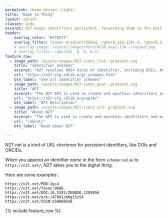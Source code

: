 ```yaml
---
permalink: /home-design--light/
title: "Name to Thing"
layout: splash
classes: wide
excerpt: N2T keeps identifiers persistent, forwarding them to the best known web addresses.
header:
    overlay_color: "#77827f"
    overlay_filter: linear-gradient(55deg, rgba(0,119,139) 0, rgba(0,119,139) 0.33, rgba(0,163,173) 1.0)
    # overlay_image: /assets/images/hero/UCSD_day2-150--cropped.png
    # overlay_filter: rgba(255, 0, 0, 0.5)
feature_row:
  - image_path: /assets/images/N2T-icons_list--gradient.svg
    title: "Identifier Schemes"
    excerpt: "N2T resolves 900+ kinds of identifier, including DOIs, ARKs, and ORCIDs."
    url: "https://n2t-stg.cdlib.org/_schemes.html"
    btn_label: "See all identifier schemes"
  - image_path: /assets/images/N2T-icons_gear--gradient.svg
    title: "API"
    excerpt: "The N2T API is used to create and maintain identifiers and metadata."
    url: "https://n2t-stg.cdlib.org/api#/"
    btn_label: "API Description"
  - image_path: /assets/images/N2T-icons_uc3--gradient.svg
    title: "About N2T"
    excerpt: "The API is used to create and maintain identifiers and metadata. "
    url: "/about/"
    btn_label: "Read about N2T"
    
---
```


N2T.net is a kind of URL shortener for persistent identifiers, like DOIs and ORCIDs. 

When you append an identifier *name* in the form `scheme:value` to `https://n2t.net/`, N2T takes you to the digital *thing*.

Here are some examples:

```
https://n2t.net/PDB:2gc4
https://n2t.net/Taxon:9606
https://n2t.net/DOI:10.5281/ZENODO.1289856
https://n2t.net/ark:/47881/m6g15z54
https://n2t.net/IGSN:SSH000SUA
```

{% include feature_row %}

